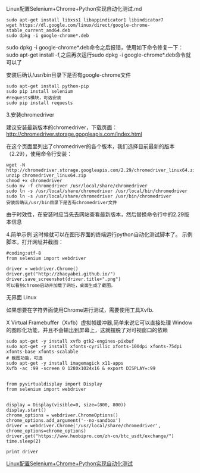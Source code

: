 Linux配置Selenium+Chrome+Python实现自动化测试.md



```
sudo apt-get install libxss1 libappindicator1 libindicator7
wget https://dl.google.com/linux/direct/google-chrome-stable_current_amd64.deb
sudo dpkg -i google-chrome*.deb
```


sudo dpkg -i google-chrome*.deb命令之后报错，使用如下命令修复一下：
sudo apt-get install -f,之后再次运行sudo dpkg -i google-chrome*.deb命令就可以了


安装后确认/usr/bin目录下是否有google-chrome文件



```
sudo apt-get install python-pip
sudo pip install selenium
#requests模块，可选安装
sudo pip install requests
```

3.安装chromedriver

建议安装最新版本的chromedriver，下载页面：
http://chromedriver.storage.googleapis.com/index.html

在这个页面里列出了chromedriver的各个版本，我们选择目前最新的版本（2.29），使用命令行安装：

```
wget -N http://chromedriver.storage.googleapis.com/2.29/chromedriver_linux64.zip
unzip chromedriver_linux64.zip
chmod +x chromedriver
sudo mv -f chromedriver /usr/local/share/chromedriver
sudo ln -s /usr/local/share/chromedriver /usr/local/bin/chromedriver
sudo ln -s /usr/local/share/chromedriver /usr/bin/chromedriver
安装后确认/usr/bin目录下是否有chromedriver文件
```

由于时效性，在安装时应当先去网站查看最新版本，然后替换命令行中的2.29版本信息

4.简单示例
这时候就可以在图形界面的终端运行python自动化测试脚本了。
示例脚本，打开网址并截图：

```
#coding:utf-8
from selenium import webdriver

driver = webdriver.Chrome()
driver.get("http://zhaoyabei.github.io/")
driver.save_screenshot(driver.title+".png")
可以看到chrome启动并加载了网址，桌面生成了截图。
```


无界面 Linux 

如果想要在字符界面使用Chrome进行测试，需要使用工具Xvfb.

X Virtual Framebuffer（Xvfb）虚拟帧缓冲器,简单来说它可以直接处理 Window的图形化功能，并且不会输出到屏幕上，这就摆脱了对可视窗口的依赖

```
sudo apt-get -y install xvfb gtk2-engines-pixbuf
sudo apt-get -y install xfonts-cyrillic xfonts-100dpi xfonts-75dpi xfonts-base xfonts-scalable
# 截图功能，可选
sudo apt-get -y install imagemagick x11-apps
Xvfb -ac :99 -screen 0 1280x1024x16 & export DISPLAY=:99
```



```

from pyvirtualdisplay import Display
from selenium import webdriver


display = Display(visible=0, size=(800, 800))
display.start()
chrome_options = webdriver.ChromeOptions()
chrome_options.add_argument('--no-sandbox')
driver = webdriver.Chrome('/usr/local/share/chromedriver', chrome_options=chrome_options)
driver.get("https://www.huobipro.com/zh-cn/btc_usdt/exchange/")
time.sleep(2)

print driver
```










[Linux配置Selenium+Chrome+Python实现自动化测试](http://zhaoyabei.github.io/2016/08/29/Linux%E9%85%8D%E7%BD%AESelenium+Chrome+Python%E5%AE%9E%E7%8E%B0%E8%87%AA%E5%8A%A8%E5%8C%96%E6%B5%8B%E8%AF%95/)